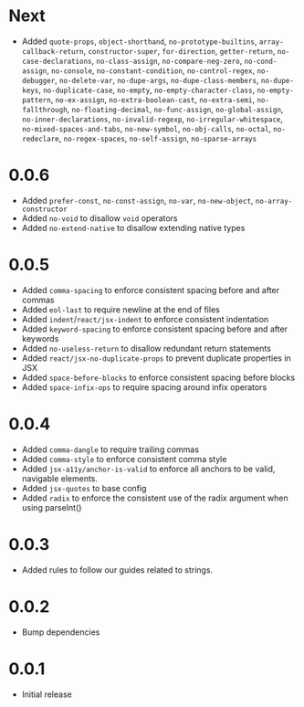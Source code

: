 # Next
- Added `quote-props`, `object-shorthand`, `no-prototype-builtins`, `array-callback-return`, `constructor-super`, `for-direction`, `getter-return`, `no-case-declarations`, `no-class-assign`, `no-compare-neg-zero`, `no-cond-assign`, `no-console`, `no-constant-condition`, `no-control-regex`, `no-debugger`, `no-delete-var`, `no-dupe-args`, `no-dupe-class-members`, `no-dupe-keys`, `no-duplicate-case`, `no-empty`, `no-empty-character-class`, `no-empty-pattern`, `no-ex-assign`, `no-extra-boolean-cast`, `no-extra-semi`, `no-fallthrough`, `no-floating-decimal`, `no-func-assign`, `no-global-assign`, `no-inner-declarations`, `no-invalid-regexp`, `no-irregular-whitespace`, `no-mixed-spaces-and-tabs`, `no-new-symbol`, `no-obj-calls`, `no-octal`, `no-redeclare`, `no-regex-spaces`, `no-self-assign`, `no-sparse-arrays`

# 0.0.6
- Added `prefer-const`, `no-const-assign`, `no-var`, `no-new-object`, `no-array-constructor`
- Added `no-void` to disallow `void` operators
- Added `no-extend-native` to disallow extending native types

# 0.0.5
- Added `comma-spacing` to enforce consistent spacing before and after commas
- Added `eol-last` to require newline at the end of files
- Added `indent`/`react/jsx-indent` to enforce consistent indentation
- Added `keyword-spacing` to enforce consistent spacing before and after keywords
- Added `no-useless-return` to disallow redundant return statements
- Added `react/jsx-no-duplicate-props` to prevent duplicate properties in JSX
- Added `space-before-blocks` to enforce consistent spacing before blocks
- Added `space-infix-ops` to require spacing around infix operators

# 0.0.4
- Added `comma-dangle` to require trailing commas
- Added `comma-style` to enforce consistent comma style
- Added `jsx-a11y/anchor-is-valid` to enforce all anchors to be valid, navigable elements.
- Added `jsx-quotes` to base config
- Added `radix` to enforce the consistent use of the radix argument when using parseInt()

# 0.0.3
- Added rules to follow our guides related to strings.

# 0.0.2
- Bump dependencies

# 0.0.1
- Initial release
